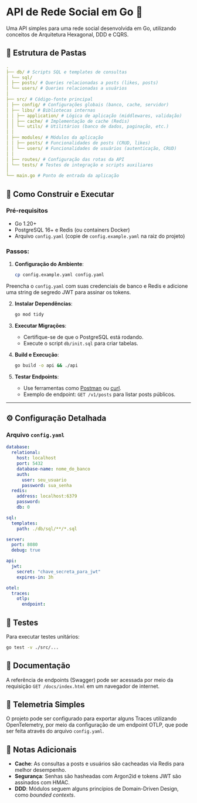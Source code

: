 # API de Rede Social em Go 🚀

Uma API simples para uma rede social desenvolvida em Go, utilizando conceitos de Arquitetura Hexagonal, DDD e CQRS.

## 📂 Estrutura de Pastas

```yaml
.
├── db/ # Scripts SQL e templates de consultas
│ └── sql/
│ ├── posts/ # Queries relacionadas a posts (likes, posts)
│ └── users/ # Queries relacionadas a usuários
│
├── src/ # Código-fonte principal
│ ├── config/ # Configurações globais (banco, cache, servidor)
│ ├── libs/ # Bibliotecas internas
│ │ ├── application/ # Lógica de aplicação (middlewares, validação)
│ │ ├── cache/ # Implementação de cache (Redis)
│ │ └── utils/ # Utilitários (banco de dados, paginação, etc.)
│ │
│ ├── modules/ # Módulos da aplicação
│ │ ├── posts/ # Funcionalidades de posts (CRUD, likes)
│ │ └── users/ # Funcionalidades de usuários (autenticação, CRUD)
│ │
│ ├── routes/ # Configuração das rotas da API
│ └── tests/ # Testes de integração e scripts auxiliares
│
└── main.go # Ponto de entrada da aplicação
```

## 🚀 Como Construir e Executar

### Pré-requisitos

- Go 1.20+
- PostgreSQL 16+ e Redis (ou containers Docker)
- Arquivo `config.yaml` (copie de `config.example.yaml` na raiz do projeto)

### Passos:

1. **Configuração do Ambiente**:
   ```bash
   cp config.example.yaml config.yaml
   ```

Preencha o `config.yaml` com suas credenciais de banco e Redis e adicione uma string de segredo JWT para assinar os tokens.

2. **Instalar Dependências**:

   ```bash
   go mod tidy
   ```

3. **Executar Migrações**:

   - Certifique-se de que o PostgreSQL está rodando.
   - Execute o script `db/init.sql` para criar tabelas.

4. **Build e Execução**:

   ```bash
   go build -o api && ./api
   ```

5. **Testar Endpoints**:
   - Use ferramentas como [Postman](https://www.postman.com/) ou [curl](https://curl.se/).
   - Exemplo de endpoint: `GET /v1/posts` para listar posts públicos.

---

## ⚙️ Configuração Detalhada

### Arquivo `config.yaml`

```yaml
database:
  relational:
    host: localhost
    port: 5432
    database-name: nome_do_banco
    auth:
      user: seu_usuario
      password: sua_senha
  redis:
    address: localhost:6379
    password:
    db: 0

sql:
  templates:
    path: ./db/sql/**/*.sql

server:
  port: 8080
  debug: true

api:
  jwt:
    secret: "chave_secreta_para_jwt"
    expires-in: 3h

otel:
  traces:
    otlp:
      endpoint:
```

## 🧪 Testes

Para executar testes unitários:

```bash
go test -v ./src/...
```

## 📖 Documentação

A referência de endpoints (Swagger) pode ser acessada por meio da requisição `GET /docs/index.html` em um navegador de internet.

## 📡 Telemetria Simples

O projeto pode ser configurado para exportar alguns Traces utilizando OpenTelemetry, por meio da configuração de um endpoint OTLP, que pode ser feita através do arquivo `config.yaml`.

## 📝 Notas Adicionais

- **Cache**: As consultas a posts e usuários são cacheadas via Redis para melhor desempenho.
- **Segurança**: Senhas são hasheadas com Argon2id e tokens JWT são assinados com HMAC.
- **DDD**: Módulos seguem alguns princípios de Domain-Driven Design, como _bounded contexts_.
